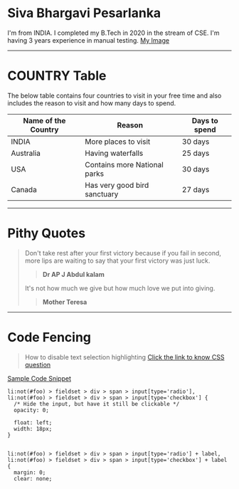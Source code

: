 # Siva Bhargavi Pesarlanka
I'm from INDIA. I completed my B.Tech in 2020 in the stream of CSE. I'm having 3 years experience in manual testing.
[My Image](https://github.com/SivaBhargaviPesarlanka/assignment2-pesarlanka/blob/main/WhatsApp%20Image%202023-01-28%20at%205.52.53%20PM.jpeg)

---

# COUNTRY Table

The below table contains four countries to visit in your free time and also includes the reason to visit and how many days to spend.

| Name of the Country | Reason | Days to spend |
|-------------------- | ------ | ------------- |
| INDIA | More places to visit | 30 days |
| Australia | Having waterfalls | 25 days |
| USA | Contains more National parks | 30 days |
| Canada | Has very good bird sanctuary | 27 days |

---

# Pithy Quotes 

> Don't take rest after your first victory because if you fail in second, more lips are waiting to say that your first victory was just luck.
>> **Dr AP J Abdul kalam**
>
> It's not how much we give but how much love we put into giving.
>> **Mother Teresa**

---

# Code Fencing
> How to disable text selection highlighting
[Click the link to know CSS question](https://stackoverflow.com/questions/826782/how-to-disable-text-selection-highlighting)


[Sample Code Snippet](https://css-tricks.com/snippets/css/custom-checkboxes-and-radio-buttons/)
```
li:not(#foo) > fieldset > div > span > input[type='radio'],
li:not(#foo) > fieldset > div > span > input[type='checkbox'] {
  /* Hide the input, but have it still be clickable */
  opacity: 0;

  float: left;
  width: 18px;
}


li:not(#foo) > fieldset > div > span > input[type='radio'] + label,
li:not(#foo) > fieldset > div > span > input[type='checkbox'] + label {
  margin: 0;
  clear: none;

```